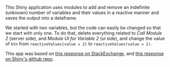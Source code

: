 This Shiny application uses modules to add and remove an indefinite (unknown) number of variables and their values in a reactive manner and saves the output into a dataframe.

We started with two variables, but the code can easily be changed so that we start with only one. To do that, delete everything related to *Call Module 2* (server side), and *Module UI for Variable 2* (ui side), and change the value of `btn` from `reactiveValues(value = 2)` to `reactiveValues(value = 1)`.

This app was based on [this response on StackExchange](https://stackoverflow.com/a/46531264/6513180), and [this response on Shiny's github repo](https://github.com/rstudio/shiny/issues/2092). 